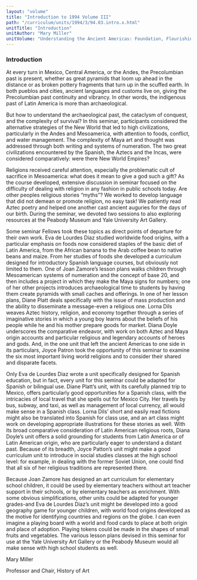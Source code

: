 ```yaml
---
layout: "volume"
title: "Introduction to 1994 Volume III"
path: "/curriculum/units/1994/3/94.03.intro.x.html"
unitTitle: "Introduction"
unitAuthor: "Mary Miller"
unitVolume: "Understanding the Ancient Americas: Foundation, Flourishing, and Survival"
---
```

<body>
<h3>
  Introduction
 </h3>
 At every turn in Mexico, Central America, or the Andes, the Precolumbian past is present, whether as great pyramids that loom up ahead in the distance or as broken pottery fragments that turn up in the scuffed earth. In both pueblos and cities, ancient languages and customs live on, giving the Precolumbian past continuity and vibrancy. In other words, the indigenous past of Latin America is more than archaeological.
 <p>
  But how to understand the archaeological past, the cataclysm of conquest, and the complexity of survival? In this seminar, participants considered the alternative strategies of the New World that led to high civilizations, particularly in the Andes and Mesoamerica, with attention to foods, conflict, and water management. The complexity of Maya art and thought was addressed through both writing and systems of numeration. The two great civilizations encountered by the Spanish, the Aztecs and the Incas, were considered comparatively: were there New World Empires?
 </p>
 <p>
  Religions received careful attention, especially the problematic cult of sacrifice in Mesoamerica: what does it mean to give a god such a gift? As the course developed, extensive discussion in seminar focused on the difficulty of dealing with religion in any fashion in public schools today. Are other peoples religious stories “myths”? We worked to develop language that did not demean or promote religion, no easy task! We patiently read Aztec poetry and helped one another cast ancient auguries for the days of our birth. During the seminar, we devoted two sessions to also exploring resources at the Peabody Museum and Yale University Art Gallery.
 </p>
 <p>
  Some seminar Fellows took these topics as direct points of departure for their own work. Eva de Lourdes Diaz studied worldwide food origins, with a particular emphasis on foods now considered staples of the basic diet of Latin America, from the African banana to the Arab coffee bean to native beans and maize. From her studies of foods she developed a curriculum designed for introductory Spanish language courses, but obviously not limited to them. One of Joan Zamore’s lesson plans walks children through Mesoamerican systems of numeration and the concept of base 20, and then includes a project in which they make the Maya signs for numbers; one of her other projects introduces archaeological time to students by having them create pyramids with small caches and offerings. In one of her lesson plans, Diane Platt deals specifically with the issue of mass production and the ability to disseminate a message-even a religious one. Lorna Dils weaves Aztec history, religion, and economy together through a series of imaginative stories in which a young boy learns about the beliefs of his people while he and his mother prepare goods for market. Diana Doyle underscores the comparative endeavor, with work on both Aztec and Maya origin accounts and particular religious and legendary accounts of heroes and gods. And, in the one unit that left the ancient Americas to one side in its particulars, Joyce Patron took the opportunity of this seminar to examine the six most important living world religions and to consider their shared and disparate facets.
 </p>
 <p>
  Only Eva de Lourdes Diaz wrote a unit specifically designed for Spanish education, but in fact, every unit for this seminar could be adapted for Spanish or bilingual use. Diane Platt’s unit, with its carefully planned trip to Mexico, offers particularly good opportunities for a Spanish class, with the intricacies of local travel that she spells out for Mexico City. Her travels by bus, subway, and taxi, as well as management of local currency, all would make sense in a Spanish class. Lorna Dils’ short and easily read fictions might also be translated into Spanish for class use, and an art class might work on developing appropriate illustrations for these stories as well. With its broad comparative consideration of Latin American religious roots, Diana Doyle’s unit offers a solid grounding for students from Latin America or of Latin American origin, who are particularly eager to understand a distant past. Because of its breadth, Joyce Patton’s unit might make a good curriculum unit to introduce in social studies classes at the high school level: for example, in dealing with the former Soviet Union, one could find that all six of her religious traditions are represented there.
 </p>
 <p>
  Because Joan Zamore has designed an art curriculum for elementary school children, it could be used by elementary teachers without art teacher support in their schools, or by elementary teachers as enrichment. With some obvious simplifications, other units could be adapted for younger grades-and Eva de Lourdes Diaz’s unit might be developed into a good geography game for younger children, with world food origins developed as the motive for identifying countries and regions on the globe. I can even imagine a playing board with a world and food cards to place at both origin and place of adoption. Playing tokens could be made in the shapes of small fruits and vegetables. The various lesson plans devised in this seminar for use at the Yale University Art Gallery or the Peabody Museum would all make sense with high school students as well.
 </p>
 <p>
  Mary Miller
 </p>
 <p>
  Professor and Chair, History of Art
 </p>

</body>